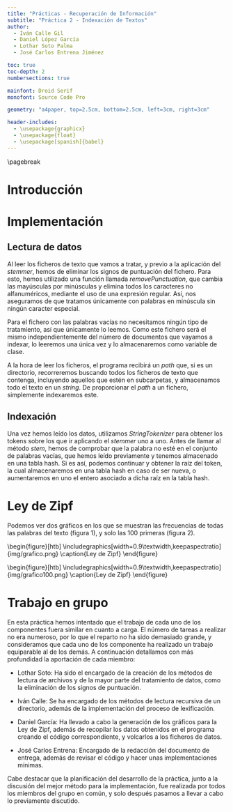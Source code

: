 ```yaml
---
title: "Prácticas - Recuperación de Información"
subtitle: "Práctica 2 - Indexación de Textos"
author:
  - Iván Calle Gil
  - Daniel López García
  - Lothar Soto Palma
  - José Carlos Entrena Jiménez

toc: true
toc-depth: 2
numbersections: true

mainfont: Droid Serif
monofont: Source Code Pro

geometry: "a4paper, top=2.5cm, bottom=2.5cm, left=3cm, right=3cm"

header-includes:
  - \usepackage{graphicx}
  - \usepackage{float}
  - \usepackage[spanish]{babel}
---
```

\pagebreak

# Introducción


# Implementación

## Lectura de datos

Al leer los ficheros de texto que vamos a tratar, y previo a la aplicación del _stemmer_, hemos de eliminar los signos de puntuación del fichero. Para esto, hemos utilizado una función llamada _removePunctuation_, que cambia las mayúsculas por minúsculas y elimina todos los caracteres no alfanuméricos, mediante el uso de una expresión regular. Así, nos aseguramos de que tratamos únicamente con palabras en minúscula sin ningún caracter especial.

Para el fichero con las palabras vacías no necesitamos ningún tipo de tratamiento, así que únicamente lo leemos. Como este fichero será el mismo independientemente del número de documentos que vayamos a indexar, lo leeremos una única vez y lo almacenaremos como variable de clase.

A la hora de leer los ficheros, el programa recibirá un _path_ que, si es un directorio, recorreremos buscando todos los ficheros de texto que contenga, incluyendo aquellos que estén en subcarpetas, y almacenamos todo el texto en un _string_. De proporcionar el _path_ a un fichero, simplemente indexaremos este.

## Indexación

Una vez hemos leído los datos, utilizamos _StringTokenizer_ para obtener los tokens sobre los que ir aplicando el _stemmer_ uno a uno. Antes de llamar al método _stem_, hemos de comprobar que la palabra no esté en el conjunto de palabras vacías, que hemos leído previamente y tenemos almacenado en una tabla hash. Si es así, podemos continuar y obtener la raíz del token, la cual almacenaremos en una tabla hash en caso de ser nueva, o aumentaremos en uno el entero asociado a dicha raíz en la tabla hash.

# Ley de Zipf

Podemos ver dos gráficos en los que se muestran las frecuencias de todas las palabras del texto (figura 1), y solo las 100 primeras (figura 2).

\begin{figure}[htb]
\includegraphics[width=0.9\textwidth,keepaspectratio]{img/grafico.png}
\caption{Ley de Zipf}
\end{figure}


\begin{figure}[htb]
\includegraphics[width=0.9\textwidth,keepaspectratio]{img/grafico100.png}
\caption{Ley de Zipf}
\end{figure}

# Trabajo en grupo

En esta práctica hemos intentado que el trabajo de cada uno de los componentes fuera similar en cuanto a carga. El número de tareas a realizar no era numeroso, por lo que el reparto no ha sido demasiado grande, y consideramos que cada uno de los componente ha realizado un trabajo equiparable al de los demás. A continuación detallamos con más profundidad la aportación de cada miembro:

* Lothar Soto: Ha sido el encargado de la creación de los métodos de lectura de archivos y de la mayor parte del tratamiento de datos, como la eliminación de los signos de puntuación.

* Iván Calle: Se ha encargado de los métodos de lectura recursiva de un directorio, además de la implementación del proceso de lexificación.

* Daniel García: Ha llevado a cabo la generación de los gráficos para la Ley de Zipf, además de recopilar los datos obtenidos en el programa creando el código correspondiente, y volcarlos a los ficheros de datos.  

* José Carlos Entrena: Encargado de la redacción del documento de entrega, además de revisar el código y hacer unas implementaciones mínimas.

Cabe destacar que la planificación del desarrollo de la práctica, junto a la discusión del mejor método para la implementación, fue realizada por todos los miembros del grupo en común, y solo después pasamos a llevar a cabo lo previamente discutido.
